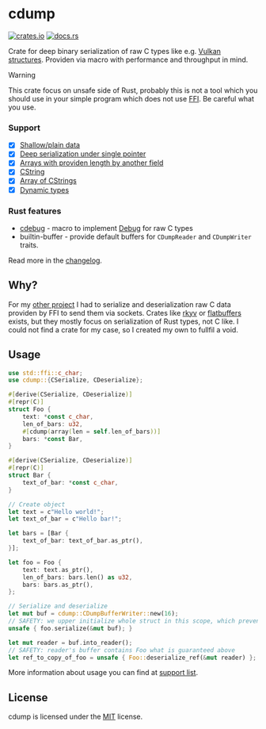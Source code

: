 # cdump
[![crates.io](https://img.shields.io/crates/v/cdump)](https://crates.io/crates/cdump)
[![docs.rs](https://docs.rs/cdump/badge.svg)](https://docs.rs/cdump)

Crate for deep binary serialization of raw C types like e.g. [Vulkan structures](https://registry.khronos.org/vulkan/specs/1.3-extensions/man/html/VkInstanceCreateInfo.html). Providen via macro with performance and throughput in mind.

> [!WARNING] 
> This crate focus on unsafe side of Rust, probably this is not a tool which you should use in your simple program which does not use [FFI](https://doc.rust-lang.org/nomicon/ffi.html). Be careful what you use.

### Support
- [x] [Shallow/plain data](docs/features/shallow.md)
- [x] [Deep serialization under single pointer](docs/features/deep.md)
- [x] [Arrays with providen length by another field](docs/features/array.md)
- [x] [CString](docs/features/cstring.md)
- [x] [Array of CStrings](docs/features/cstring_array.md)
- [x] [Dynamic types](docs/features/dynamic.md)

### Rust features
- [cdebug](docs/features/cdebug.md) - macro to implement [Debug](https://doc.rust-lang.org/std/fmt/trait.Debug.html) for raw C types
- builtin-buffer - provide default buffers for `CDumpReader` and `CDumpWriter` traits.

Read more in the [changelog](/CHANGELOG.md).

## Why?
For my [other project](https://github.com/Vixenka/wie) I had to serialize and deserialization raw C data providen by FFI to send them via sockets. Crates like [rkyv](https://crates.io/crates/rkyv) or [flatbuffers](https://crates.io/crates/flatbuffers) exists, but they mostly focus on serialization of Rust types, not C like. I could not find a crate for my case, so I created my own to fullfil a void. 

## Usage
```rust
use std::ffi::c_char;
use cdump::{CSerialize, CDeserialize};

#[derive(CSerialize, CDeserialize)]
#[repr(C)]
struct Foo {
    text: *const c_char,
    len_of_bars: u32,
    #[cdump(array(len = self.len_of_bars))]
    bars: *const Bar,
}

#[derive(CSerialize, CDeserialize)]
#[repr(C)]
struct Bar {
    text_of_bar: *const c_char,
}

// Create object
let text = c"Hello world!";
let text_of_bar = c"Hello bar!";

let bars = [Bar {
    text_of_bar: text_of_bar.as_ptr(),
}];

let foo = Foo {
    text: text.as_ptr(),
    len_of_bars: bars.len() as u32,
    bars: bars.as_ptr(),
};

// Serialize and deserialize
let mut buf = cdump::CDumpBufferWriter::new(16);
// SAFETY: we upper initialize whole struct in this scope, which prevent data from dropping
unsafe { foo.serialize(&mut buf); }

let mut reader = buf.into_reader();
// SAFETY: reader's buffer contains Foo what is guaranteed above 
let ref_to_copy_of_foo = unsafe { Foo::deserialize_ref(&mut reader) };
```
More information about usage you can find at [support list](#support).

## License
cdump is licensed under the [MIT](/LICENSE) license.
